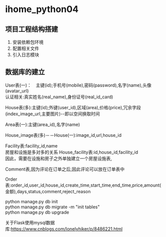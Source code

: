 # ihome_python04

##  项目工程结构搭建

1. 安装依赖包环境    
2. 配置相关文件    
3. 引入日志模块    

## 数据库的建立    
User表(一)：　主键(id);手机号(mobile),密码(password),名字(name),头像(avatar_url)  
认证相关:真实姓名(real_name),身份证号(real_id_card)    

House表(多):主键(id);外键(user_id),区域(area),价格(price),冗余字段(index_image_url,主要图片)--即以空间换取时间   

Area表(一):主键(area_id),名字(name)

House_image表(多)－－House(一):image_id,url,house_id     

Facility表:facility_id,name    
房屋和设施是多对多的关系
House_facility表:id,house_id,facility_id   
因此，需要在设施和房子之外单独建立一个房屋设施表,     

Comment表,因为评论在订单之后,因此评论可以放在订单表中    

Order表:order_id,user_id,house_id,create_time,start_time,end_time,price,amount(金额),days,status,comment,reject_reason

python manage.py db init    
python manage.py db migrate -m "init tables"    
python manage.py db upgrade

关于Flask使用mysql数据库:https://www.cnblogs.com/lonelyhiker/p/8486221.html    


